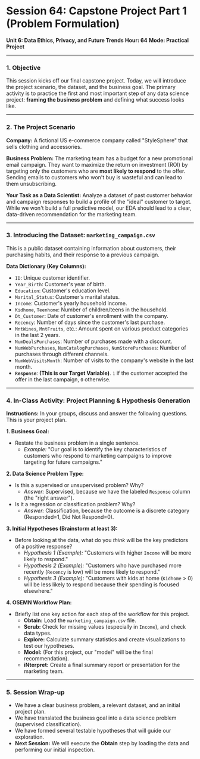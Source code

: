 # Session 64: Capstone Project Part 1 (Problem Formulation)

**Unit 6: Data Ethics, Privacy, and Future Trends**
**Hour: 64**
**Mode: Practical Project**

---

### 1. Objective

This session kicks off our final capstone project. Today, we will introduce the project scenario, the dataset, and the business goal. The primary activity is to practice the first and most important step of any data science project: **framing the business problem** and defining what success looks like.

---

### 2. The Project Scenario

**Company:** A fictional US e-commerce company called "StyleSphere" that sells clothing and accessories.

**Business Problem:** The marketing team has a budget for a new promotional email campaign. They want to maximize the return on investment (ROI) by targeting only the customers who are **most likely to respond** to the offer. Sending emails to customers who won't buy is wasteful and can lead to them unsubscribing.

**Your Task as a Data Scientist:**
Analyze a dataset of past customer behavior and campaign responses to build a profile of the "ideal" customer to target. While we won't build a full predictive model, our EDA should lead to a clear, data-driven recommendation for the marketing team.

---

### 3. Introducing the Dataset: `marketing_campaign.csv`

This is a public dataset containing information about customers, their purchasing habits, and their response to a previous campaign.

**Data Dictionary (Key Columns):**

*   `ID`: Unique customer identifier.
*   `Year_Birth`: Customer's year of birth.
*   `Education`: Customer's education level.
*   `Marital_Status`: Customer's marital status.
*   `Income`: Customer's yearly household income.
*   `Kidhome`, `Teenhome`: Number of children/teens in the household.
*   `Dt_Customer`: Date of customer's enrollment with the company.
*   `Recency`: Number of days since the customer's last purchase.
*   `MntWines`, `MntFruits`, etc.: Amount spent on various product categories in the last 2 years.
*   `NumDealsPurchases`: Number of purchases made with a discount.
*   `NumWebPurchases`, `NumCatalogPurchases`, `NumStorePurchases`: Number of purchases through different channels.
*   `NumWebVisitsMonth`: Number of visits to the company's website in the last month.
*   **`Response`**: **(This is our Target Variable)**. `1` if the customer accepted the offer in the last campaign, `0` otherwise.

---

### 4. In-Class Activity: Project Planning & Hypothesis Generation

**Instructions:**
In your groups, discuss and answer the following questions. This is your project plan.

**1. Business Goal:**
*   Restate the business problem in a single sentence.
    *   *Example:* "Our goal is to identify the key characteristics of customers who respond to marketing campaigns to improve targeting for future campaigns."

**2. Data Science Problem Type:**
*   Is this a supervised or unsupervised problem? Why?
    *   *Answer:* Supervised, because we have the labeled `Response` column (the "right answer").
*   Is it a regression or classification problem? Why?
    *   *Answer:* Classification, because the outcome is a discrete category (Responded=1, Did Not Respond=0).

**3. Initial Hypotheses (Brainstorm at least 3):**
*   Before looking at the data, what do you *think* will be the key predictors of a positive response?
    *   *Hypothesis 1 (Example):* "Customers with higher `Income` will be more likely to respond."
    *   *Hypothesis 2 (Example):* "Customers who have purchased more recently (`Recency` is low) will be more likely to respond."
    *   *Hypothesis 3 (Example):* "Customers with kids at home (`Kidhome` > 0) will be less likely to respond because their spending is focused elsewhere."

**4. OSEMN Workflow Plan:**
*   Briefly list one key action for each step of the workflow for this project.
    *   **Obtain:** Load the `marketing_campaign.csv` file.
    *   **Scrub:** Check for missing values (especially in `Income`), and check data types.
    *   **Explore:** Calculate summary statistics and create visualizations to test our hypotheses.
    *   **Model:** (For this project, our "model" will be the final recommendation).
    *   **iNterpret:** Create a final summary report or presentation for the marketing team.

---

### 5. Session Wrap-up

*   We have a clear business problem, a relevant dataset, and an initial project plan.
*   We have translated the business goal into a data science problem (supervised classification).
*   We have formed several testable hypotheses that will guide our exploration.
*   **Next Session:** We will execute the **Obtain** step by loading the data and performing our initial inspection.